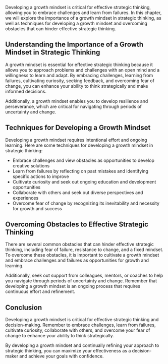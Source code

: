 
Developing a growth mindset is critical for effective strategic thinking, allowing you to embrace challenges and learn from failures. In this chapter, we will explore the importance of a growth mindset in strategic thinking, as well as techniques for developing a growth mindset and overcoming obstacles that can hinder effective strategic thinking.

Understanding the Importance of a Growth Mindset in Strategic Thinking
----------------------------------------------------------------------

A growth mindset is essential for effective strategic thinking because it allows you to approach problems and challenges with an open mind and a willingness to learn and adapt. By embracing challenges, learning from failures, cultivating curiosity, seeking feedback, and overcoming fear of change, you can enhance your ability to think strategically and make informed decisions.

Additionally, a growth mindset enables you to develop resilience and perseverance, which are critical for navigating through periods of uncertainty and change.

Techniques for Developing a Growth Mindset
------------------------------------------

Developing a growth mindset requires intentional effort and ongoing learning. Here are some techniques for developing a growth mindset in strategic thinking:

* Embrace challenges and view obstacles as opportunities to develop creative solutions
* Learn from failures by reflecting on past mistakes and identifying specific actions to improve
* Cultivate curiosity and seek out ongoing education and development opportunities
* Collaborate with others and seek out diverse perspectives and experiences
* Overcome fear of change by recognizing its inevitability and necessity for growth and success

Overcoming Obstacles to Effective Strategic Thinking
----------------------------------------------------

There are several common obstacles that can hinder effective strategic thinking, including fear of failure, resistance to change, and a fixed mindset. To overcome these obstacles, it is important to cultivate a growth mindset and embrace challenges and failures as opportunities for growth and learning.

Additionally, seek out support from colleagues, mentors, or coaches to help you navigate through periods of uncertainty and change. Remember that developing a growth mindset is an ongoing process that requires continuous effort and refinement.

Conclusion
----------

Developing a growth mindset is critical for effective strategic thinking and decision-making. Remember to embrace challenges, learn from failures, cultivate curiosity, collaborate with others, and overcome your fear of change to enhance your ability to think strategically.

By developing a growth mindset and continually refining your approach to strategic thinking, you can maximize your effectiveness as a decision-maker and achieve your goals with confidence.

